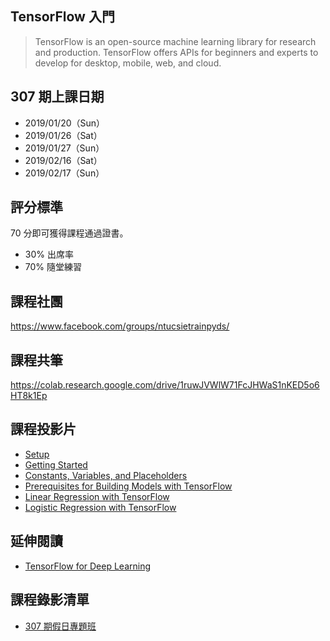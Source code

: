 ## TensorFlow 入門

> TensorFlow is an open-source machine learning library for research and production. TensorFlow offers APIs for beginners and experts to develop for desktop, mobile, web, and cloud.

## 307 期上課日期

- 2019/01/20（Sun）
- 2019/01/26（Sat）
- 2019/01/27（Sun）
- 2019/02/16（Sat）
- 2019/02/17（Sun）

## 評分標準

70 分即可獲得課程通過證書。

- 30% 出席率
- 70% 隨堂練習

## 課程社團

<https://www.facebook.com/groups/ntucsietrainpyds/>

## 課程共筆

<https://colab.research.google.com/drive/1ruwJVWlW71FcJHWaS1nKED5o6HT8k1Ep>

## 課程投影片

- [Setup](setup.slides.html)
- [Getting Started](getting-started.slides.html)
- [Constants, Variables, and Placeholders](constants-variables-and-placeholders.slides.html)
- [Prerequisites for Building Models with TensorFlow](prerequisites-for-building-models-with-tf.slides.html)
- [Linear Regression with TensorFlow](linear-regression-with-tf.slides.html)
- [Logistic Regression with TensorFlow]()

## 延伸閱讀

- [TensorFlow for Deep Learning](https://www.amazon.com/TensorFlow-Deep-Learning-Regression-Reinforcement/dp/1491980451)

## 課程錄影清單

- [307 期假日專題班](https://www.youtube.com/playlist?list=PLEq7iw5uOtuWJ5Tea-GeqhH6XF9zhLi2W)